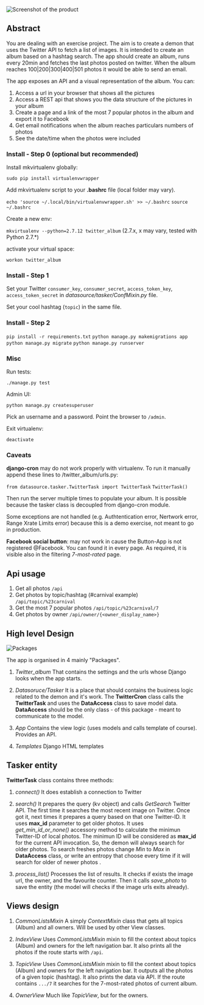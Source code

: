 
![Screenshot of the product](http://oi63.tinypic.com/156dzrk.jpg)


## Abstract


You are dealing with an exercise project. The aim is to create a demon that uses the Twitter API to fetch a list of images.
It is intended to create an album based on a hashtag search.
The app should create an album, runs every 20min and fetches the last photos posted on twitter.
When the album reaches 100|200|300|400|501 photos it would be able to send an email.

The app exposes an API and a visual representation of the album.
You can:

1. Access a url in your browser that shows all the pictures
2. Access a REST api that shows you the data structure of the pictures in your album
3. Create a page and a link of the most 7 popular photos in the album and export it to Facebook
4. Get email notifications when the album reaches particulars numbers of photos
5. See the date/time when the photos were included


### Install - Step 0 (optional but recommended)

Install mkvirtualenv globally:

`sudo pip install virtualenvwrapper`

Add mkvirtualenv script to your **.bashrc** file (local folder may vary).

`echo 'source ~/.local/bin/virtualenvwrapper.sh' >> ~/.bashrc`
`source ~/.bashrc`

Create a new env:

`mkvirtualenv --python=2.7.12 twitter_album` (2.7.x, x may vary, tested with Python 2.7.*)

activate your virtual space:

`workon twitter_album`


### Install - Step 1
Set your Twitter `consumer_key`, `consumer_secret`, `access_token_key`, `access_token_secret` in *datasource/tasker/ConfMixin.py* file.

Set your cool hashtag (`topic`) in the same file.

### Install - Step 2

`pip install -r requirements.txt`
`python manage.py makemigrations app`
`python manage.py migrate`
`python manage.py runserver`


### Misc

Run tests:

`./manage.py test`

Admin UI:

`python manage.py createsuperuser`

Pick an username and a password. Point the browser to `/admin`.

Exit virtualenv:

`deactivate`

### Caveats
**django-cron** may do not work properly with virtualenv.
To run it manually append these lines to /twitter_album/urls.py:

`from datasource.tasker.TwitterTask import TwitterTask`
`TwitterTask()`

Then run the server multiple times to populate your album.
It is possible because the tasker class is decoupled from django-cron module.

Some exceptions are not handled (e.g. Authtentication error, Nertwork error, Range Xrate Limits error) because this is a demo exercise, not meant to go in production.

**Facebook social button**: may not work in cause the Button-App is not registered @Facebook.
You can found it in every page. As required, it is visible also in the filtering _7-most-rated_ page.

## Api usage

1. Get all photos
   `/api`
2. Get photos by topic/hashtag (#carnival example)
   `/api/topic/%23carnival`
3. Get the most 7 popular photos
   `/api/topic/%23carnival/7`
4. Get photos by owner
   `/api/owner/{<owner_display_name>}`

## High level Design

![Packages](http://oi63.tinypic.com/b9hx93.jpg)

The app is organised in 4 mainly "Packages".

1. _Twitter_album_
   That contains the settings and the urls whose Django looks when the app starts.

2. _Datasoruce/Tasker_
   It is a place that should contains the business logic related to the demon and it's work. The __TwitterCron__ class calls the __TwitterTask__ and uses the __DataAccess__ class to save model data. __DataAccess__ should be the only class - of this package - meant to communicate to the model.

3. _App_
   Contains the view logic (uses models and calls template of course). Provides an API.
   
4. _Templates_
   Django HTML templates

## Tasker entity

__TwitterTask__ class contains three methods:

1. _connect()_
   It does establish a connection to Twitter
   
2. _search()_
   It prepares the query (kv object) and calls _GetSearch_ Twitter API. The first time it searches the most recent image on Twitter. Once got it, next times it prepares a query based on that one Twitter-ID. It uses **max_id** parameter to get older photos.
   It uses *get_min_id_or_none()* accessory method to calculate the minimun Twitter-ID of local photos.
   The minimun ID will be considered as **max_id** for the current API invocation.
   So, the demon will always search for older photos. To search freshes photos change *Min* to *Max* in **DataAccess** class, or write an entropy that choose every time if it will search for older of newer photos .

3. _process_list()_
   Processes the list of results. It checks if exists the image url, the owner, and the favourite counter. Then it calls _save_photo_ to save the entity (the model will checks if the image urls exits already). 

## Views design

1. _CommonListsMixin_ 
   A simply _ContextMixin_ class that gets all topics (Album) and all owners. Will be used by other View classes.

2. _IndexView_
   Uses _CommonListsMixin_ mixin to fill the context about topics (Album) and owners for the left navigation bar. It also prints all the photos if the route starts with `/api`.

3. _TopicView_
   Uses _CommonListsMixin_ mixin to fill the context about topics (Album) and owners for the left navigation bar. It outputs all the photos of a given topic (hashtag). It also prints the data via API. If the route contains `.../7` it searches for the 7-most-rated photos of current album.

4. _OwnerView_
   Much like _TopicView_, but for the owners.